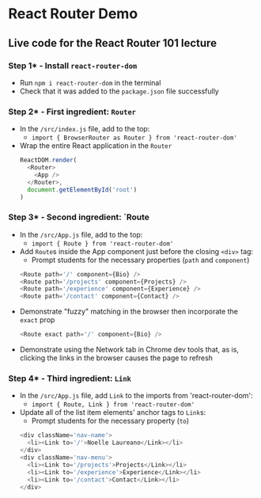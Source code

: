 # React Router Demo

## Live code for the React Router 101 lecture

### **Step 1*** - Install `react-router-dom`
- Run `npm i react-router-dom` in the terminal
- Check that it was added to the `package.json` file successfully

### **Step 2*** - First ingredient: `Router`
- In the `/src/index.js` file, add to the top:
  - `import { BrowserRouter as Router } from 'react-router-dom'`
- Wrap the entire React application in the `Router`
  ```js
  ReactDOM.render(
    <Router>
      <App />
    </Router>,
    document.getElementById('root')
  )
  ```

### **Step 3*** - Second ingredient: `Route
- In the `/src/App.js` file, add to the top:
  - `import { Route } from 'react-router-dom'`
- Add `Route`s inside the App component just before the closing `<div>` tag:
  - Prompt students for the necessary properties (`path` and `component`)
  ```js
  <Route path='/' component={Bio} />
  <Route path='/projects' component={Projects} />
  <Route path='/experience' component={Experience} />
  <Route path='/contact' component={Contact} />
  ```
- Demonstrate "fuzzy" matching in the browser then incorporate the `exact` prop
  ```js
  <Route exact path='/' component={Bio} />
  ```
- Demonstrate using the Network tab in Chrome dev tools that, as is, clicking the links in the browser causes the page to refresh

### **Step 4*** - Third ingredient: `Link`
- In the `/src/App.js` file, add `Link` to the imports from 'react-router-dom':
  - `import { Route, Link } from 'react-router-dom'`
- Update all of the list item elements' anchor tags to `Link`s:
  - Prompt students for the necessary property (`to`)
  ```js
  <div className='nav-name'>
    <li><Link to='/'>Noelle Laureano</Link></li>
  </div>
  <div className='nav-menu'>
    <li><Link to='/projects'>Projects</Link></li>
    <li><Link to='/experience'>Experience</Link></li>
    <li><Link to='/contact'>Contact</Link></li>
  </div>
  ```
  
